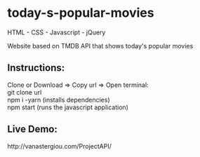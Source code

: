# today-s-popular-movies

HTML - CSS - Javascript - jQuery</br>

Website based on TMDB API that shows today's popular movies </br>

<h2>Instructions:</h2>
Clone or Download => Copy url => Open terminal:</br>
git clone url </br>
npm i -yarn (installs dependencies)</br>
npm start (runs the javascript application)</br>

<h2>Live Demo:</h2>
http://vanastergiou.com/ProjectAPI/
